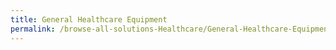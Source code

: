 ```yaml
---
title: General Healthcare Equipment
permalink: /browse-all-solutions-Healthcare/General-Healthcare-Equipment
---
```


